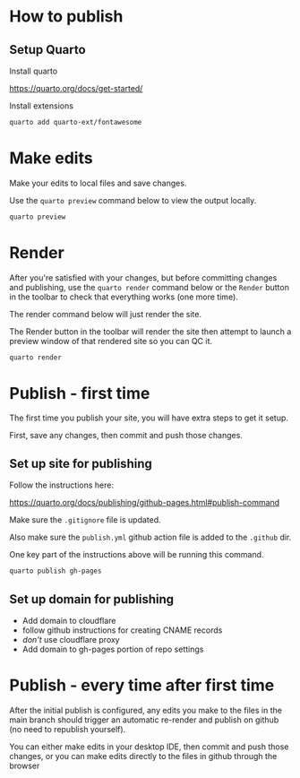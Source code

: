 # How to publish

## Setup Quarto

Install quarto

https://quarto.org/docs/get-started/

Install extensions

```sh
quarto add quarto-ext/fontawesome
```

# Make edits

Make your edits to local files and save changes.

Use the `quarto preview` command below to view the output locally. 

```sh
quarto preview
```

# Render 

After you're satisfied with your changes, but before committing changes and publishing, use the `quarto render` command below or the `Render` button in the toolbar to check that everything works (one more time).

The render command below will just render the site. 

The Render button in the toolbar will render the site then attempt to launch a preview window of that rendered site so you can QC it.

```sh
quarto render
```

# Publish - first time

The first time you publish your site, you will have extra steps to get it setup. 

First, save any changes, then commit and push those changes.

## Set up site for publishing

Follow the instructions here: 

https://quarto.org/docs/publishing/github-pages.html#publish-command

Make sure the `.gitignore` file is updated. 

Also make sure the `publish.yml` github action file is added to the `.github` dir.

One key part of the instructions above will be running this command.

```sh
quarto publish gh-pages
```

## Set up domain for publishing

- Add domain to cloudflare
- follow github instructions for creating CNAME records
- *don't* use cloudflare proxy
- Add domain to gh-pages portion of repo settings 

# Publish - every time after first time

After the initial publish is configured, any edits you make to the files in the main branch should trigger an automatic re-render and publish on github (no need to republish yourself). 

You can either make edits in your desktop IDE, then commit and push those changes, or you can make edits directly to the files in github through the browser

